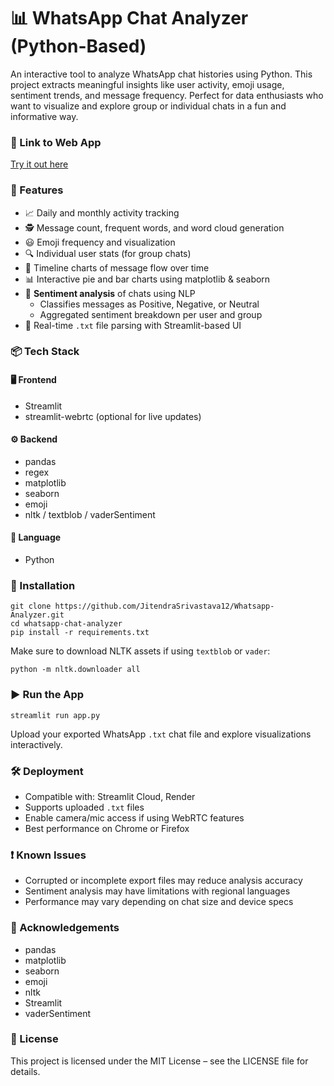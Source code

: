  <h1>📊 WhatsApp Chat Analyzer (Python-Based)</h1>
  <p>
    An interactive tool to analyze WhatsApp chat histories using Python. This project extracts meaningful insights like user activity, emoji usage, sentiment trends, and message frequency. Perfect for data enthusiasts who want to visualize and explore group or individual chats in a fun and informative way.
  </p>

  <h3>🔗 Link to Web App</h3>
  <p><a href="https://whatsapp-analyzers-jijujis.onrender.com/">Try it out here</a></p>
  <h3>🚀 Features</h3>
  <ul>
    <li>📈 Daily and monthly activity tracking</li>
    <li>🕵️ Message count, frequent words, and word cloud generation</li>
    <li>😃 Emoji frequency and visualization</li>
    <li>🔍 Individual user stats (for group chats)</li>
    <li>📅 Timeline charts of message flow over time</li>
    <li>📊 Interactive pie and bar charts using matplotlib & seaborn</li>
    <li>🧠 <strong>Sentiment analysis</strong> of chats using NLP
      <ul>
        <li>Classifies messages as Positive, Negative, or Neutral</li>
        <li>Aggregated sentiment breakdown per user and group</li>
      </ul>
    </li>
    <li>💬 Real-time <code>.txt</code> file parsing with Streamlit-based UI</li>
  </ul>

  <h3>📦 Tech Stack</h3>
  <h4>🖥 Frontend</h4>
  <ul>
    <li>Streamlit</li>
    <li>streamlit-webrtc (optional for live updates)</li>
  </ul>

  <h4>⚙️ Backend</h4>
  <ul>
    <li>pandas</li>
    <li>regex</li>
    <li>matplotlib</li>
    <li>seaborn</li>
    <li>emoji</li>
    <li>nltk / textblob / vaderSentiment</li>
  </ul>

  <h4>💬 Language</h4>
  <ul>
    <li>Python</li>
  </ul>

  <h3>🔧 Installation</h3>
  <pre><code>git clone https://github.com/JitendraSrivastava12/Whatsapp-Analyzer.git
cd whatsapp-chat-analyzer
pip install -r requirements.txt
</code></pre>
  <p>Make sure to download NLTK assets if using <code>textblob</code> or <code>vader</code>:</p>
  <pre><code>python -m nltk.downloader all
</code></pre>

  <h3>▶️ Run the App</h3>
  <pre><code>streamlit run app.py
</code></pre>
  <p>Upload your exported WhatsApp <code>.txt</code> chat file and explore visualizations interactively.</p>

  <h3>🛠 Deployment</h3>
  <ul>
    <li>Compatible with: Streamlit Cloud, Render</li>
    <li>Supports uploaded <code>.txt</code> files</li>
    <li>Enable camera/mic access if using WebRTC features</li>
    <li>Best performance on Chrome or Firefox</li>
  </ul>

  <h3>❗ Known Issues</h3>
  <ul>
    <li>Corrupted or incomplete export files may reduce analysis accuracy</li>
    <li>Sentiment analysis may have limitations with regional languages</li>
    <li>Performance may vary depending on chat size and device specs</li>
  </ul>

  <h3>🙌 Acknowledgements</h3>
  <ul>
    <li>pandas</li>
    <li>matplotlib</li>
    <li>seaborn</li>
    <li>emoji</li>
    <li>nltk</li>
    <li>Streamlit</li>
    <li>vaderSentiment</li>
  </ul>

  <h3>📄 License</h3>
  <p>This project is licensed under the MIT License – see the LICENSE file for details.</p>
</body>
</html>
